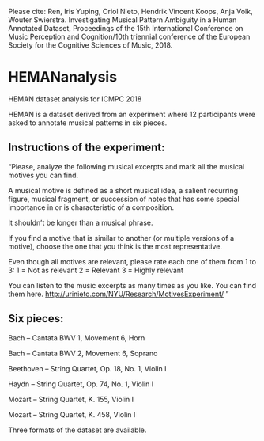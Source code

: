 Please cite: Ren, Iris Yuping, Oriol Nieto, Hendrik Vincent Koops, Anja Volk, Wouter Swierstra. Investigating Musical Pattern Ambiguity in a Human Annotated Dataset, Proceedings of the 15th International Conference on Music Perception and Cognition/10th triennial conference of the European Society for the Cognitive Sciences of Music, 2018.


# HEMANanalysis
HEMAN dataset analysis for ICMPC 2018

HEMAN is a dataset derived from an experiment where 12 participants were asked to annotate musical patterns in six pieces. 

## Instructions of the experiment:
“Please, analyze the following musical excerpts and mark all the musical motives you can find. 

A musical motive is defined as a short musical idea, a salient recurring figure, musical fragment, or succession of notes that has some special importance in or is characteristic of a composition. 

It shouldn’t be longer than a musical phrase. 

If you find a motive that is similar to another (or multiple versions of a motive), choose the one that you think is the most representative. 

Even though all motives are relevant, please rate each one of them from 1 to 3: 
1 = Not as relevant 
2 = Relevant 
3 = Highly relevant 

You can listen to the music excerpts as many times as you like. You can find them here. http://urinieto.com/NYU/Research/MotivesExperiment/ ”



## Six pieces:
Bach – Cantata BWV 1, Movement 6, Horn 

Bach – Cantata BWV 2, Movement 6, Soprano

Beethoven – String Quartet, Op. 18, No. 1, Violin I

Haydn – String Quartet, Op. 74, No. 1, Violin I

Mozart – String Quartet, K. 155, Violin I

Mozart – String Quartet, K. 458, Violin I



Three formats of the dataset are available. 
